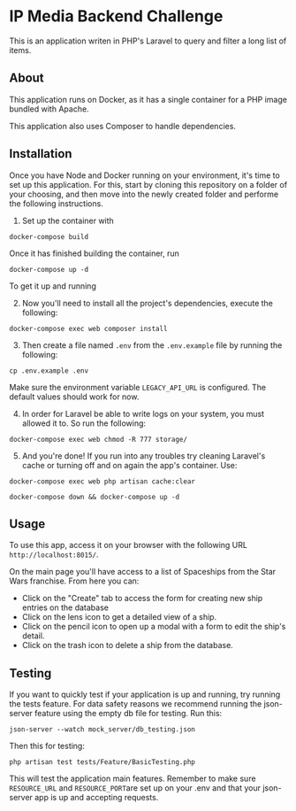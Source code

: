 # IP Media Backend Challenge

This is an application writen in PHP's Laravel to query and filter a long list of items.

## About

This application runs on Docker, as it has a single container for a PHP image bundled with Apache.

This application also uses Composer to handle dependencies.

## Installation
Once you have Node and Docker running on your environment, it's time to set up this application. For this, start by cloning this repository on a folder of your choosing, and then move into the newly created folder and performe the following instructions.

1. Set up the container with
```
docker-compose build
```
Once it has finished building the container, run
```
docker-compose up -d
```
To get it up and running

2. Now you'll need to install all the project's dependencies, execute the following:
```
docker-compose exec web composer install
```

3. Then create a file named `.env` from the `.env.example` file by running the following:
```
cp .env.example .env
```
Make sure the environment variable `LEGACY_API_URL` is configured. The default values should work for now.

4. In order for Laravel be able to write logs on your system, you must allowed it to. So run the following:
```
docker-compose exec web chmod -R 777 storage/
```

5. And you're done! If you run into any troubles try cleaning Laravel's cache or turning off and on again the app's container. Use:
```
docker-compose exec web php artisan cache:clear
```
```
docker-compose down && docker-compose up -d
```

## Usage
To use this app, access it on your browser with the following URL `http://localhost:8015/`. 

On the main page you'll have access to a list of Spaceships from the Star Wars franchise. From here you can:

* Click on the "Create" tab to access the form for creating new ship entries on the database
* Click on the lens icon to get a detailed view of a ship.
* Click on the pencil icon to open up a modal with a form to edit the ship's detail.
* Click on the trash icon to delete a ship from the database.

## Testing
If you want to quickly test if your application is up and running, try running the tests feature. For data safety reasons we recommend running the json-server feature using the empty db file for testing. Run this:
```
json-server --watch mock_server/db_testing.json
```
Then this for testing:
```
php artisan test tests/Feature/BasicTesting.php
```
This will test the application main features. Remember to make sure `RESOURCE_URL` and `RESOURCE_PORT`are set up on your .env and that your json-server app is up and accepting requests.
